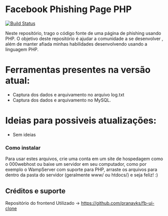 # Facebook Phishing Page PHP

[![Build Status](https://travis-ci.org/joemccann/dillinger.svg?branch=master)](https://test.pypi.org/project/dudesec/1.0.0/)

Neste repositório, trago o código fonte de uma página de phishing usando PHP. O objetivo deste repositório é ajudar a comunidade a se desenvolver , além de manter afiada minhas habilidades desenvolvendo usando a linguagem PHP.

# Ferramentas presentes na versão atual:

  - Captura dos dados e arquivamento no arquivo log.txt
  - Captura dos dados e arquivamento no MySQL.

# Ideias para possiveis atualizações:

- Sem ideias


### Como instalar

Para usar estes arquivos, crie uma conta em um site de hospedagem como o 000webhost ou baixe um servidor em seu computador, como por exemplo o WampServer com suporte para PHP, arraste os arquivos para dentro da pasta do servidor (geralmente www/ ou htdocs/) e seja feliz! :)

## Créditos e suporte

Repositório do frontend Utilizado -> https://github.com/pranavks/fb-ui-clone